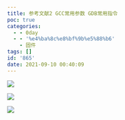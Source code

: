 ```yaml
---
title: 参考文献2 GCC常用参数 GDB常用指令
poc: true
categories:
  - - 0day
  - - '%e4%ba%8c%e8%bf%9b%e5%88%b6'
    - 固件
tags: []
id: '865'
date: 2021-09-10 00:40:09
---
```


![](https://raw.githubusercontent.com/Valkierja/ALLPIC/main/img/202303172114295.png)

![](https://raw.githubusercontent.com/Valkierja/ALLPIC/main/img/202303172101532.png)

![](https://raw.githubusercontent.com/Valkierja/ALLPIC/main/img/202303172101944.png)